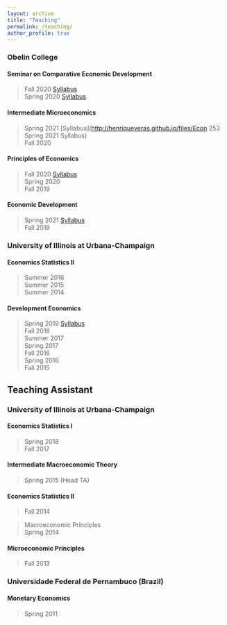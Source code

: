 ```yaml
---
layout: archive
title: "Teaching"
permalink: /teaching/
author_profile: true
---
```



### Obelin College

#### Seminar on Comparative Economic Development    
> Fall 2020 [Syllabus](http://henriqueveras.github.io/files/Syllabus-ECON413-Fall_2020.pdf)   
Spring 2020 [Syllabus](http://henriqueveras.github.io/files/Syllabus-ECON413-Spring_2020)

#### Intermediate Microeconomics  
> Spring 2021 [Syllabus](http://henriqueveras.github.io/files/Econ 253 Spring 2021 Syllabus)    
Fall 2020

#### Principles of Economics  
>Fall 2020 [Syllabus](http://henriqueveras.github.io/files/Syllabus_Fall_2020)  
Spring 2020   
Fall 2019

#### Economic Development   
> Spring 2021 [Syllabus](http://henriqueveras.github.io/files/Syllabus-ECON209-Spring2021)   
Fall 2019
  
### University of Illinois at Urbana-Champaign

#### Economics Statistics II   
> Summer 2016   
Summer 2015   
Summer 2014

#### Development Economics   
> Spring 2019 [Syllabus](http://henriqueveras.github.io/files/Syllabus-Spring-2019)   
Fall 2018  
Summer 2017   
Spring 2017   
Fall 2016    
Spring 2016    
Fall 2015
  
## Teaching Assistant

### University of Illinois at Urbana-Champaign

#### Economics Statistics I   
> Spring 2018   
Fall 2017
  
#### Intermediate Macroeconomic Theory   
> Spring 2015 (Head TA)
  
#### Economics Statistics II   
> Fall 2014
  
> Macroeconomic Principles   
Spring 2014
  
#### Microeconomic Principles   
> Fall 2013
  
### Universidade Federal de Pernambuco (Brazil)

#### Monetary Economics   
> Spring 2011
  